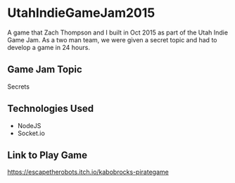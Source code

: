 # UtahIndieGameJam2015

A game that Zach Thompson and I built in Oct 2015 as part of the Utah Indie Game Jam. As a two man team, we were given a secret topic and had to develop a game in 24 hours.

## Game Jam Topic
Secrets

## Technologies Used
* NodeJS
* Socket.io

## Link to Play Game
https://escapetherobots.itch.io/kabobrocks-pirategame
